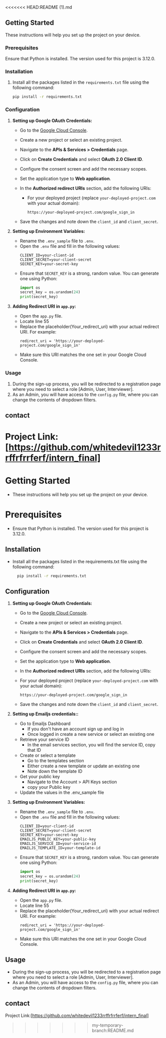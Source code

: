 <<<<<<< HEAD:README (1).md
## Getting Started

These instructions will help you set up the project on your device.

### Prerequisites

Ensure that Python is installed. The version used for this project is 3.12.0.

### Installation

1. Install all the packages listed in the `requirements.txt` file using the following command:
    ```sh
    pip install -r requirements.txt
    ```



### Configuration

1. **Setting up Google OAuth Credentials:**
    - Go to the [Google Cloud Console](https://console.cloud.google.com/).
    - Create a new project or select an existing project.
    - Navigate to the **APIs & Services > Credentials** page.
    - Click on **Create Credentials** and select **OAuth 2.0 Client ID**.
    - Configure the consent screen and add the necessary scopes.
    - Set the application type to **Web application**.
    - In the **Authorized redirect URIs** section, add the following URIs:
      
      - For your deployed project (replace `your-deployed-project.com` with your actual domain):
        ```
        https://your-deployed-project.com/google_sign_in
        ```
    - Save the changes and note down the `client_id` and `client_secret`.

2. **Setting up Environment Variables:**
    - Rename the `.env_sample` file to `.env`.
    - Open the `.env` file and fill in the following values:
      ```env
      CLIENT_ID=your-client-id
      CLIENT_SECRET=your-client-secret
      SECRET_KEY=your-secret-key
      ```
    - Ensure that `SECRET_KEY` is a strong, random value. You can generate one using Python:
      ```python
      import os
      secret_key = os.urandom(24)
      print(secret_key)
      ```
3. **Adding Redirect URI in `app.py`:**
    - Open the `app.py` file.
    - Locate line 55 
    - Replace the placeholder(Your_redirect_uri) with your actual redirect URI. For example:
      ```
      redirect_uri = 'https://your-deployed-project.com/google_sign_in'
      ```
    - Make sure this URI matches the one set in your Google Cloud Console.      
### Usage

1. During the sign-up process, you will be redirected to a registration page where you need to select a role [Admin, User, Interviewer].
2. As an Admin, you will have access to the `config.py` file, where you can change the contents of dropdown filters.

## contact

Project Link:[https://github.com/whitedevil1233rrffrfrrferf/intern_final]
=======

# Getting Started
 - These instructions will help you set up the project on your device.
# Prerequisites
- Ensure that Python is installed. The version used for this project is 3.12.0.    


## Installation

- Install all the packages listed in the requirements.txt file using the following command:
  ```sh
    pip install -r requirements.txt
  ```
    
## Configuration
1. **Setting up Google OAuth Credentials:**
    - Go to the [Google Cloud Console](https://console.cloud.google.com/).
    - Create a new project or select an existing project.
    - Navigate to the **APIs & Services > Credentials** page.
    - Click on **Create Credentials** and select **OAuth 2.0 Client ID**.
    - Configure the consent screen and add the necessary scopes.
    - Set the application type to **Web application**.
    - In the **Authorized redirect URIs** section, add the following URIs:
      
    - For your deployed project (replace `your-deployed-project.com` with your actual domain):

        ```
        https://your-deployed-project.com/google_sign_in
        ```
    - Save the changes and note down the `client_id` and `client_secret`.

2. **Setting up Emailjs credentials::**
    - Go to Emailjs Dashboard
        - If you don't have an account sign up and log in
        - Once logged in create a new service or select an existing one
    - Retrieve your service ID
      - In the email services section, you will find the service ID, copy that ID
    - Create or select a template
      - Go to the templates section 
      - Either create a new template or update an existing one 
      - Note down the template ID
    - Get your public key
      - Navigate to the Account > API Keys section
      - copy your Public key
    - Update the values in the .env_sample file

3. **Setting up Environment Variables:**
    - Rename the `.env_sample` file to `.env`.
    - Open the `.env` file and fill in the following values:
      ```env
      CLIENT_ID=your-client-id
      CLIENT_SECRET=your-client-secret
      SECRET_KEY=your-secret-key
      EMAILJS_PUBLIC_KEY=your-public-key
      EMAILJS_SERVICE_ID=your-service-id
      EMAILJS_TEMPLATE_ID=your-template-id
      ```
    - Ensure that `SECRET_KEY` is a strong, random value. You can generate one using Python:
      ```python
      import os
      secret_key = os.urandom(24)
      print(secret_key)
      ```
4. **Adding Redirect URI in `app.py`:**
    - Open the `app.py` file.
    - Locate line 55 
    - Replace the placeholder(Your_redirect_uri) with your actual redirect URI. For example:
      ```
      redirect_uri = 'https://your-deployed-project.com/google_sign_in'
      ```
    - Make sure this URI matches the one set in your Google Cloud Console.         
## Usage
- During the sign-up process, you will be redirected to a registration page where you need to select a role [Admin, User, Interviewer].
- As an Admin, you will have access to the `config.py` file, where you can change the contents of dropdown filters.
## contact
Project Link:[https://github.com/whitedevil1233rrffrfrrferf/intern_final]
>>>>>>> my-temporary-branch:README.md
